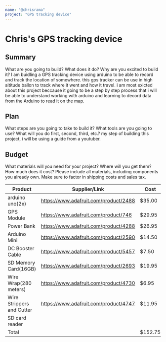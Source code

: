 ```yaml
---
name: "@chrisrama"
project: "GPS tracking device"
---
```


# Chris's GPS tracking device 

## Summary

What are you going to build? What does it do? Why are you excited to build it?
I am buidling a GPS tracking device using arduino to be able to record and track the location of somewhere. this gps tracker can be use in high altitude ballon to track where it went and how it travel. i am most exicted about this project beccause it going to be a step by step process that i will be able to understand working with arduino and learning to decord data from the Arduino to read it on the map.
## Plan

What steps are you going to take to build it? What tools are you going to use? What will you do first, second, third, etc.?
my step of building this project, i will be using a guide from a youtuber. 
## Budget

What materials will you need for your project? Where will you get them? How much does it cost? Please include all materials, including components you already own. Make sure to factor in shipping costs and sales tax.

 

| Product         | Supplier/Link                         | Cost   |
| ----------------| ------------------------------------- | ------ |
| arduino uno(2x) | https://www.adafruit.com/product/2488 | $35.00 |
| GPS Module | https://www.adafruit.com/product/746 | $29.95 |
| Power Bank | https://www.adafruit.com/product/4288 | $26.95|
| Arduino Mini | https://www.adafruit.com/product/2590 | $14.50 |
| DC Booster Cable  | https://www.adafruit.com/product/5457 | $7.50 |
| SD Memory Card(16GB) | https://www.adafruit.com/product/2693 | $19.95 |
| Wire Wrap(280 meters) | https://www.adafruit.com/product/4730 | $6.95 |
| Wire Strippers and Cutter | https://www.adafruit.com/product/4747 | $11.95 |
| SD card reader| | |
| Total|                                       | $152.75 |







